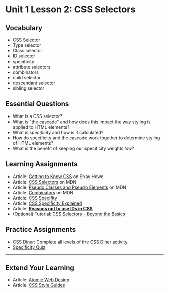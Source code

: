 # Unit 1 Lesson 2: CSS Selectors
## Vocabulary
* CSS Selector
* Type selector
* Class selector
* ID selector
* specificity
* attribute selectors
* combinators
* child selector
* descendant selector
* sibling selector

## Essential Questions
* What is a CSS selector?
* What is "the cascade" and how does this impact the way styling is applied to HTML elements?
* What is _specificity_ and how is it calculated?
* How do specificity and the cascade work together to determine styling of HTML elements?
* What is the benefit of keeping our specificity weights _low_?

## Learning Assignments
* Article: [Getting to Know CSS](https://learn.shayhowe.com/html-css/getting-to-know-css/) on Shay Howe
* Article: [CSS Selectors](https://developer.mozilla.org/en-US/docs/Learn/CSS/Building_blocks/Selectors) on MDN
* Article: [Pseudo Classes and Pseudo Elements](https://developer.mozilla.org/en-US/docs/Learn/CSS/Building_blocks/Selectors/Pseudo-classes_and_pseudo-elements) on MDN
* Article: [Combinators](https://developer.mozilla.org/en-US/docs/Learn/CSS/Building_blocks/Selectors/Combinators) on MDN
* Article: [CSS Specifity](https://developer.mozilla.org/en-US/docs/Web/CSS/Specificity)
* Article: [CSS Specificity Explained](https://pawelgrzybek.com/css-specificity-explained/)
* Article: [**Reasons not to use IDs in CSS**](https://dev.to/clairecodes/reasons-not-to-use-ids-in-css-4ni4)
* (Optional) Tutorial: [CSS Selectors - Beyond the Basics](https://teamtreehouse.com/library/css-selectors)

## Practice Assignments
* [CSS Diner](https://flukeout.github.io/): Complete all levels of the CSS Diner activity.
* [Specificity Quiz](https://mjswensen.github.io/css-power-ups/the-cascade-and-specificity/specificity-quiz/)
___

## Extend Your Learning
* Article: [Atomic Web Design](http://bradfrost.com/blog/post/atomic-web-design/)
* Article: [CSS Style Guides](https://css-tricks.com/css-style-guides/)
